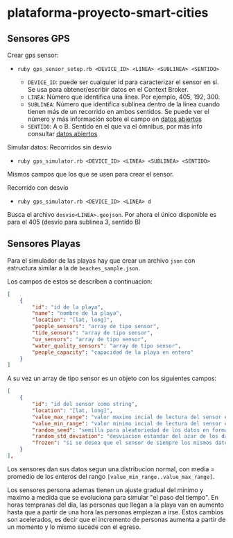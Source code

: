 # plataforma-proyecto-smart-cities

## Sensores GPS

Crear gps sensor:

- `ruby gps_sensor_setup.rb <DEVICE_ID> <LINEA> <SUBLINEA> <SENTIDO>`

  - `DEVICE_ID`: puede ser cualquier id para caracterizar el sensor en sí. Se usa para obtener/escribir datos en el Context Broker.
  - `LINEA`: Número que identifica una línea. Por ejemplo, 405, 192, 300.
  - `SUBLINEA`: Número que identifica sublínea dentro de la línea cuando tienen más de un recorrido en ambos sentidos. Se puede ver el número y más información sobre el campo en [datos abiertos](https://catalogodatos.gub.uy/dataset/intendencia-montevideo-lineas-omnibus-origen-y-destino)
  - `SENTIDO`: A o B. Sentido en el que va el ómnibus, por más info consultar [datos abiertos](https://catalogodatos.gub.uy/dataset/intendencia-montevideo-lineas-omnibus-origen-y-destino)


Simular datos:
Recorridos sin desvío
- `ruby gps_simulator.rb <DEVICE_ID> <LINEA> <SUBLINEA> <SENTIDO>`

Mismos campos que los que se usen para crear el sensor.

Recorrido con desvío
- `ruby gps_simulator.rb <DEVICE_ID> <LINEA> d`

Busca el archivo `desvio<LINEA>.geojson`. Por ahora el único disponible es para el 405 (desvío para sublinea 3, sentido B)


## Sensores Playas

Para el simulador de las playas hay que crear un archivo `json` con estructura similar a la de `beaches_sample.json`.

Los campos de estos se describen a continuacion:

```json
[
    {
        "id": "id de la playa",
        "name": "nombre de la playa",
        "location": "[lat, long]",
        "people_sensors": "array de tipo sensor",
        "tide_sensors": "array de tipo sensor",
        "uv_sensors": "array de tipo sensor",
        "water_quality_sensors": "array de tipo sensor",
        "people_capacity": "capacidad de la playa en entero"
    }
]
```

A su vez un array de tipo sensor es un objeto con los siguientes campos:

```json
[
    {
        "id": "id del sensor como string",
        "location": "[lat, long]",
        "value_max_range": "valor maximo incial de lectura del sensor en formato entero",
        "value_min_range": "valor minimo incial de lectura del sensor en formato entero",
        "random_seed": "semilla para aleatoriedad de los datos en formato entero",
        "random_std_deviation": "desviacion estandar del azar de los datos en formato entero",
        "frozen": "si se desea que el sensor de siempre los mismos datos a lo largo del tiempo, formato booleano"
    }
],
```

Los sensores dan sus datos segun una distribucion normal, con media = promedio de los enteros del rango `[value_min_range..value_max_range]`.

Los sensores persona ademas tienen un ajuste gradual del minimo y maximo a medida que se evoluciona para simular "el paso del tiempo". En horas tempranas del dia, las personas que llegan a la playa van en aumento hasta que a partir de una hora las personas empiezan a irse. Estos cambios son acelerados, es decir que el incremento de personas aumenta a partir de un momento y lo mismo sucede con el egreso.
